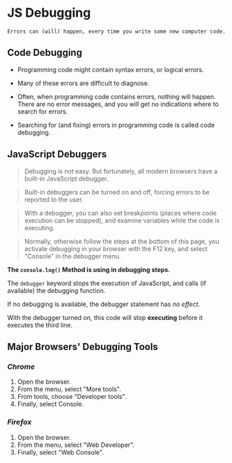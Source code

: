 # JS Debugging

`Errors can (will) happen, every time you write some new computer code.`

## Code Debugging

* Programming code might contain syntax errors, or logical errors.

* Many of these errors are difficult to diagnose.

* Often, when programming code contains errors, nothing will happen. There are no error messages, and you will get no indications where to search for errors.

* Searching for (and fixing) errors in programming code is called code debugging.

## JavaScript Debuggers

>Debugging is not easy. But fortunately, all modern browsers have a built-in JavaScript debugger.

>Built-in debuggers can be turned on and off, forcing errors to be reported to the user.

>With a debugger, you can also set breakpoints (places where code execution can be stopped), and examine variables while the code is executing.

>Normally, otherwise follow the steps at the bottom of this page, you activate debugging in your browser with the F12 key, and select "Console" in the debugger menu.

**The `console.log()` Method is using in debugging steps.**

The `debugger` keyword stops the execution of JavaScript, and calls (if available) the debugging function.

If no debugging is available, the debugger statement has *no effect*.

With the debugger turned on, this code will stop **executing** before it executes the third line.

## Major Browsers' Debugging Tools

### *Chrome*
1. Open the browser.
2. From the menu, select "More tools".
3. From tools, choose "Developer tools".
4. Finally, select Console.

### *Firefox*
1. Open the browser.
2. From the menu, select "Web Developer".
3. Finally, select "Web Console".

